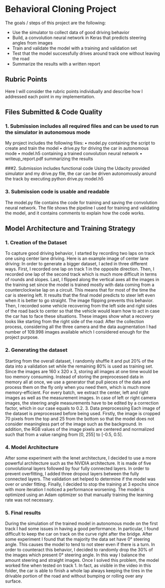 # Behavioral Cloning Project

The goals / steps of this project are the following:
* Use the simulator to collect data of good driving behavior
* Build, a convolution neural network in Keras that predicts steering angles from images
* Train and validate the model with a training and validation set
* Test that the model successfully drives around track one without leaving the road
* Summarize the results with a written report

## Rubric Points
Here I will consider the rubric points individually and describe how I addressed each point in my implementation.

## Files Submitted & Code Quality

### 1. Submission includes all required files and can be used to run the simulator in autonomous mode
My project includes the following files:
• model.py containing the script to create and train the model
• drive.py for driving the car in autonomous mode
• model.h5 containing a trained convolution neural network
• writeup_report.pdf summarizing the results

###2. Submission includes functional code
Using the Udacity provided simulator and my drive.py file, the car can be driven autonomously around the track by executing
python drive.py model.h5

### 3. Submission code is usable and readable
The model.py file contains the code for training and saving the convolution neural
network. The file shows the pipeline I used for training and validating the model, and
it contains comments to explain how the code works.

## Model Architecture and Training Strategy

### 1. Creation of the Dataset
To capture good driving behavior, I started by recording two laps on track one using
center lane driving. Here is an example image of center lane driving:
In order to generate a bigger dataset, I acted in three different ways.
First, I recorded one lap on track 1 in the opposite direction.
Then, I recorded one lap of the second track which is much more difficult in terms of
rounds and slopes.
Last, I flipped along the vertical axes all the images in the training set since the
model is trained mostly with data coming from a counterclockwise lap on a circuit.
This means that for most of the time the car is steering left. It results that the final
model predicts to steer left even when it is better to go straight. The image flipping
prevents this behavior.
Then, I recorded some vehicle recovering from the left side and right sides of the
road back to center so that the vehicle would learn how to act in case the car has to
face these situations.
These images show what a recovery looks like starting from the right side of the
road:
After the collection process, considering all the three camera and the data augmentation I had number of 109.998 images available which I considered enough for the project purpose.

### 2. Generating the dataset
Starting from the overall dataset, I randomly shuffle it and put 20% of the data into a validation set while the remaining 80% is used as training set.
Since the images are 160 x 320 x 3, storing all images at one time would be too memory consuming.
Instead of storing the preprocessed data in memory all at once, we use a generator that pull pieces of the data and process them on the fly only when you need them, which is much more memory-efficient.
For every batch, we extract the center, left and right images as well as the measurement images.
In case of left or right camera images, the steering angle measurements have to be edited by a correction factor, which in our case equals to 0.2.
3. Data preprocessing
Each image of the dataset is preprocessed before being used.
Firstly, the image is cropped 70 pixels from the top and 25 from the bottom so that the model does not consider meaningless part of the image such as the background. In addition, the RGB values of the image pixels are centered and normalized such that from a value ranging from [0, 255] to [-0.5, 0.5].

### 4. Model Architecture
After some experiment with the lenet architecture, I decided to use a more powerful architecture such as the NVIDIA architecture. It is made of five convolutional layers followed by four fully connected layers. In order to prevent overfitting, I added three dropout layers between the fully connected layers.
The validation set helped to determine if the model was over or under fitting.
Finally, I decided to stop the training at 3 epochs since with more iteration I noticed a performance worsening. The model is optimized using an Adam optimizer so that manually training the learning rate was not necessary.

### 5. Final results
During the simulation of the trained model in autonomous mode on the first track I had some issues in having a good performance.
In particular, I found difficult to keep the car on track on the curve right after the bridge.
After some experiment I found that the majority the data set have 0° steering angle.
This causes the model to tend to not steer even if there is a turn.
In order to counteract this behavior, I decided to randomly drop the 30% of the images which present 0° steering angle. In this way I balance the amount steering and straight images.
Once I solved this problem, the model worked fine when tested on track 1.
In fact, as visible in the video in this folder, the car is able to finish a whole lap always keeping the tires in the drivable portion of the road and without bumping or rolling over any surface.
